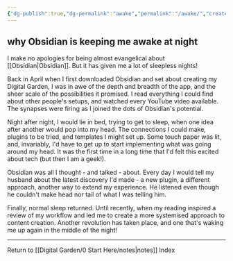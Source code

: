 ```yaml
---
{"dg-publish":true,"dg-permalink":"awake","permalink":"/awake/","created":"","updated":""}
---
```



## why Obsidian is keeping me awake at night

I make no apologies for being almost evangelical about [[Obsidian\|Obsidian]]. But it has given me a lot of sleepless nights!

Back in April when I first downloaded Obsidian and set about creating my Digital Garden, I was in awe of the depth and breadth of the app, and the sheer scale of the possibilities it promised. I read everything I could find about other people's setups, and watched every YouTube video available. The synapses were firing as I joined the dots of Obsidian's potential.

Night after night, I would lie in bed, trying to get to sleep, when one idea after another would pop into my head. The connections I could make, plugins to be tried, and templates I might set up. Some touch paper was lit, and, invariably, I'd have to get up to start implementing what was going around my head. It was the first time in a long time that I'd felt this excited about tech (but then I am a geek!).

Obsidian was all I thought - and talked - about. Every day I would tell my husband about the latest discovery I'd made - a new plugin, a different approach, another way to extend my experience. He listened even though he couldn't make head nor tail of what I was telling him.

Finally, normal sleep returned. Until recently, when my reading inspired a review of my workflow and led me to create a more systemised approach to content creation. Another revolution has taken place, and one that's waking me up again in the middle of the night!

---

Return to [[Digital Garden/0 Start Here/notes\|notes]] Index